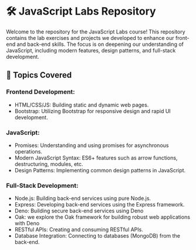 # 🛠️ JavaScript Labs Repository
Welcome to the repository for the JavaScript Labs course! This repository contains the lab exercises and projects we developed to enhance our front-end and back-end skills. The focus is on deepening our understanding of JavaScript, including modern features, design patterns, and full-stack development.

## 🧩 Topics Covered
### Frontend Development:
- HTML/CSS/JS: Building static and dynamic web pages.
- Bootstrap: Utilizing Bootstrap for responsive design and rapid UI development.

### JavaScript:
- Promises: Understanding and using promises for asynchronous operations.
- Modern JavaScript Syntax: ES6+ features such as arrow functions, destructuring, modules, etc.
- Design Patterns: Implementing common design patterns in JavaScript.

### Full-Stack Development:
- Node.js: Building back-end services using pure Node.js.
- Express: Developing back-end services using the Express framework.
- Deno: Building secure back-end services using Deno
- Oak: we explore the Oak framework for building robust web applications with Deno
- RESTful APIs: Creating and consuming RESTful APIs.
- Database Integration: Connecting to databases (MongoDB) from the back-end.
